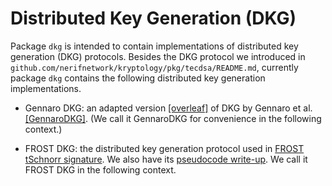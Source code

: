 # Distributed Key Generation (DKG)

Package `dkg` is intended to contain implementations of distributed key generation (DKG) protocols. 
Besides the DKG protocol we introduced in `github.com/nerifnetwork/kryptology/pkg/tecdsa/README.md`, currently
package `dkg` contains the following distributed key generation implementations. 

- Gennaro DKG: an adapted version [[overleaf]](https://www.overleaf.com/project/60915c0df1d6917f5cde6657) of 
DKG by Gennaro et al. [[GennaroDKG]](https://link.springer.com/content/pdf/10.1007/s00145-006-0347-3.pdf). (We call it
GennaroDKG for convenience in the following context.)
  
- FROST DKG: the distributed key generation protocol used in [FROST tSchnorr signature](https://tools.ietf.org/pdf/draft-komlo-frost-00.pdf). We also 
have its [pseudocode write-up](https://www.overleaf.com/read/nvmyjwsnbrwj). We call it FROST DKG in the following context.  
